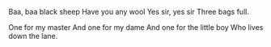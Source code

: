 Baa, baa black sheep Have you any wool Yes sir, yes sir Three bags
full.

One for my master And one for my dame And one for the little boy Who
lives down the lane.
